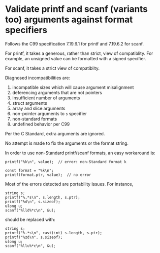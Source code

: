 # Validate printf and scanf (variants too) arguments against format specifiers

Follows the C99 specification 7.19.6.1 for printf and 7.19.6.2 for scanf.

For printf, it takes a generous, rather than strict, view of compatiblity.
For example, an unsigned value can be formatted with a signed specifier.

For scanf, it takes a strict view of compatiblity.

Diagnosed incompatibilities are:

1. incompatible sizes which will cause argument misalignment
2. deferencing arguments that are not pointers
3. insufficient number of arguments
4. struct arguments
5. array and slice arguments
6. non-pointer arguments to `s` specifier
7. non-standard formats
8. undefined behavior per C99

Per the C Standard, extra arguments are ignored.

No attempt is made to fix the arguments or the format string.

In order to use non-Standard printf/scanf formats, an easy workaround is:

```
printf("%k\n", value);  // error: non-Standard format k
```
```
const format = "%k\n";
printf(format.ptr, value);  // no error
```

Most of the errors detected are portability issues. For instance,

```
string s;
printf("%.*s\n", s.length, s.ptr);
printf("%d\n", s.sizeof);
ulong u;
scanf("%lld%*c\n", &u);
```
should be replaced with:
```
string s;
printf("%.*s\n", cast(int) s.length, s.ptr);
printf("%zd\n", s.sizeof);
ulong u;
scanf("%llu%*c\n", &u);
```

